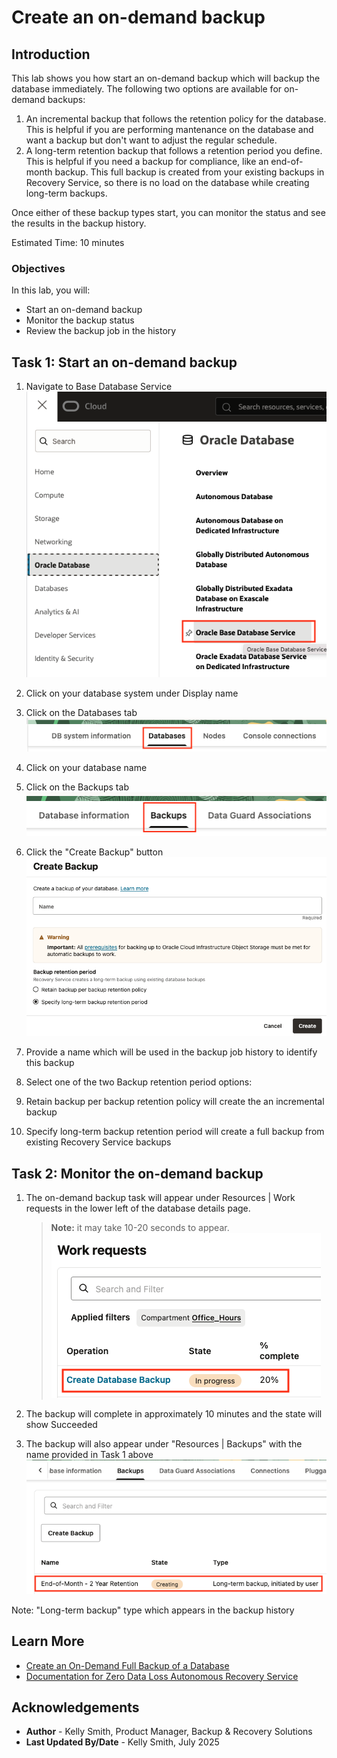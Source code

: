 # Create an on-demand backup

## Introduction

This lab shows you how start an on-demand backup which will backup the database immediately.  The following two options are available for on-demand backups:  
1. An incremental backup that follows the retention policy for the database.  This is helpful if you are performing mantenance on the database and want a backup but don't want to adjust the regular schedule.
2. A long-term retention backup that follows a retention period you define.  This is helpful if you need a backup for compliance, like an end-of-month backup.  This full backup is created from your existing backups in Recovery Service, so there is no load on the database while creating long-term backups.

Once either of these backup types start, you can monitor the status and see the results in the backup history.

Estimated Time: 10 minutes

### Objectives

In this lab, you will:
* Start an on-demand backup 
* Monitor the backup status
* Review the backup job in the history

## Task 1:  Start an on-demand backup

1. Navigate to Base Database Service
    ![OCI menu to Base Database Service](images/ham_basedb.png)

2. Click on your database system under Display name

3. Click on the Databases tab
    ![Button to list databases](images/tab_basedb_databases.png)

4. Click on your database name

5. Click on the Backups tab
    ![Menu tab to list backups](images/basedb_tab_backups.png)

6. Click the "Create Backup" button
    ![Button to Create Backup](images/create_backup.png)

7. Provide a name which will be used in the backup job history to identify this backup

8. Select one of the two Backup retention period options:

9. Retain backup per backup retention policy will create the an incremental backup

10. Specify long-term backup retention period will create a full backup from existing Recovery Service backups

## Task 2: Monitor the on-demand backup

1. The on-demand backup task will appear under Resources | Work requests in the lower left of the database details page.  
    > **Note:** it may take 10-20 seconds to appear.
    ![Work request list that shows the backup work](images/backup_work_request.png)

2. The backup will complete in approximately 10 minutes and the state will show Succeeded

3. The backup will also appear under "Resources | Backups" with the name provided in Task 1 above
    ![Active backup under backups](images/jobs_backup.png)

Note: "Long-term backup" type which appears in the backup history

## Learn More

* [Create an On-Demand Full Backup of a Database](https://docs.oracle.com/en/cloud/paas/bm-and-vm-dbs-cloud/dbbackupoci/index.html#GUID-B4412946-7452-479C-A763-5AE3462A540C)
* [Documentation for Zero Data Loss Autonomous Recovery Service](https://docs.oracle.com/en/cloud/paas/recovery-service/dbrsu/)


## Acknowledgements
* **Author** - Kelly Smith, Product Manager, Backup & Recovery Solutions
* **Last Updated By/Date** - Kelly Smith, July 2025
